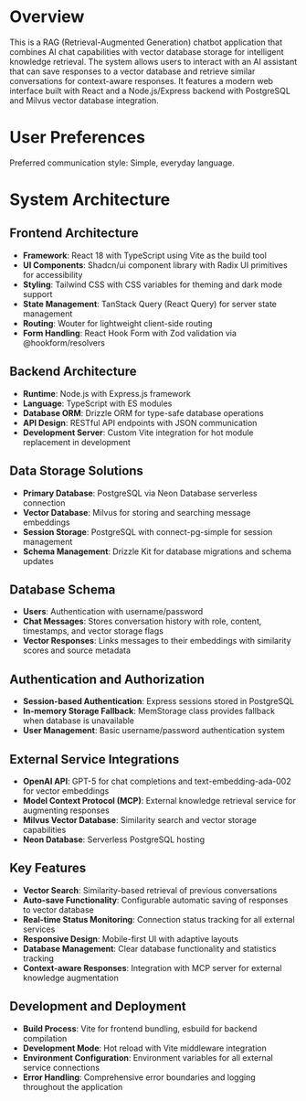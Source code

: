 # Overview

This is a RAG (Retrieval-Augmented Generation) chatbot application that combines AI chat capabilities with vector database storage for intelligent knowledge retrieval. The system allows users to interact with an AI assistant that can save responses to a vector database and retrieve similar conversations for context-aware responses. It features a modern web interface built with React and a Node.js/Express backend with PostgreSQL and Milvus vector database integration.

# User Preferences

Preferred communication style: Simple, everyday language.

# System Architecture

## Frontend Architecture
- **Framework**: React 18 with TypeScript using Vite as the build tool
- **UI Components**: Shadcn/ui component library with Radix UI primitives for accessibility
- **Styling**: Tailwind CSS with CSS variables for theming and dark mode support
- **State Management**: TanStack Query (React Query) for server state management
- **Routing**: Wouter for lightweight client-side routing
- **Form Handling**: React Hook Form with Zod validation via @hookform/resolvers

## Backend Architecture
- **Runtime**: Node.js with Express.js framework
- **Language**: TypeScript with ES modules
- **Database ORM**: Drizzle ORM for type-safe database operations
- **API Design**: RESTful API endpoints with JSON communication
- **Development Server**: Custom Vite integration for hot module replacement in development

## Data Storage Solutions
- **Primary Database**: PostgreSQL via Neon Database serverless connection
- **Vector Database**: Milvus for storing and searching message embeddings
- **Session Storage**: PostgreSQL with connect-pg-simple for session management
- **Schema Management**: Drizzle Kit for database migrations and schema updates

## Database Schema
- **Users**: Authentication with username/password
- **Chat Messages**: Stores conversation history with role, content, timestamps, and vector storage flags
- **Vector Responses**: Links messages to their embeddings with similarity scores and source metadata

## Authentication and Authorization
- **Session-based Authentication**: Express sessions stored in PostgreSQL
- **In-memory Storage Fallback**: MemStorage class provides fallback when database is unavailable
- **User Management**: Basic username/password authentication system

## External Service Integrations
- **OpenAI API**: GPT-5 for chat completions and text-embedding-ada-002 for vector embeddings
- **Model Context Protocol (MCP)**: External knowledge retrieval service for augmenting responses
- **Milvus Vector Database**: Similarity search and vector storage capabilities
- **Neon Database**: Serverless PostgreSQL hosting

## Key Features
- **Vector Search**: Similarity-based retrieval of previous conversations
- **Auto-save Functionality**: Configurable automatic saving of responses to vector database
- **Real-time Status Monitoring**: Connection status tracking for all external services
- **Responsive Design**: Mobile-first UI with adaptive layouts
- **Database Management**: Clear database functionality and statistics tracking
- **Context-aware Responses**: Integration with MCP server for external knowledge augmentation

## Development and Deployment
- **Build Process**: Vite for frontend bundling, esbuild for backend compilation
- **Development Mode**: Hot reload with Vite middleware integration
- **Environment Configuration**: Environment variables for all external service connections
- **Error Handling**: Comprehensive error boundaries and logging throughout the application